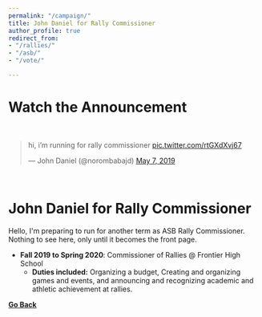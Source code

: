 ```yaml
---
permalink: "/campaign/"
title: John Daniel for Rally Commissioner
author_profile: true
redirect_from:
- "/rallies/"
- "/asb/"
- "/vote/"

---
```


# Watch the Announcement

&nbsp;
<blockquote class="twitter-tweet" data-dnt="true" data-theme="light"><p lang="en" dir="ltr">hi, i’m running for rally commissioner <a href="https://t.co/rtGXdXvj67">pic.twitter.com/rtGXdXvj67</a></p>&mdash; John Daniel (@norombabajd) <a href="https://twitter.com/norombabajd/status/1125576807380439040?ref_src=twsrc%5Etfw">May 7, 2019</a></blockquote> <script async src="https://platform.twitter.com/widgets.js" charset="utf-8"></script>
&nbsp;

# John Daniel for Rally Commissioner

Hello, I'm preparing to run for another term as ASB Rally Commissioner. Nothing to see here, only until it becomes the front page.

* **Fall 2019 to Spring 2020**: Commissioner of Rallies @ Frontier High School
  * **Duties included:** Organizing a budget, Creating and organizing games and events, and announcing and recognizing academic and athletic achievement at rallies.

[**Go Back**](https://norombabajd.com/about)

